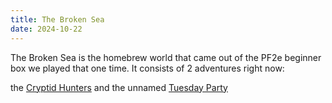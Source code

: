 ```yaml
---
title: The Broken Sea
date: 2024-10-22
---
```

The Broken Sea is the homebrew world that came out of the PF2e beginner box we played that one time. It consists of 2 adventures right now:

the [Cryptid Hunters](Wiki/TableTop/The%20Broken%20Sea%20(setting)/Cryptid%20Hunters/index.md) 
and the unnamed [Tuesday Party](Wiki/TableTop/The%20Broken%20Sea%20(setting)/Tuesday%20Party/index.md)